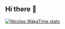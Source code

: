 ## Hi there 👋

<!--
**NicolasZim/NicolasZim** is a ✨ _special_ ✨ repository because its `README.md` (this file) appears on your GitHub profile.

Here are some ideas to get you started:

- 🔭 I’m currently working on ...
- 🌱 I’m currently learning ...
- 👯 I’m looking to collaborate on ...
- 🤔 I’m looking for help with ...
- 💬 Ask me about ...
- 📫 How to reach me: ...
- 😄 Pronouns: ...
- ⚡ Fun fact: ...
-->

[![Nicolas WakaTime stats](https://github-readme-stats.vercel.app/api/wakatime?username=NicolasZim)](https://github.com/anuraghazra/github-readme-stats)
